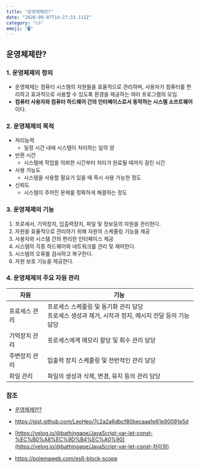 ```yaml
---
title: "운영체제란?"
date: "2020-09-07T14:27:33.111Z"
category: "cs"
emoji: "🖥️"
---
```


## 운영체제란?

### 1. 운영체제의 정의

- 운영체제는 컴퓨터 시스템의 자원들을 효율적으로 관리하며, 사용자가 컴퓨터를 편리하고 효과적으로 사용할 수 있도록 환경을 제공하는 여러 프로그램의 모임.
- **컴퓨터 사용자와 컴퓨터 하드웨어 간의 인터페이스로서 동작하는 시스템 소프트웨어**이다.

### 2. 운영체제의 목적

- 처리능력
  - 일정 시간 내에 시스템이 처리하는 일의 양
- 반환 시간
  - 시스템에 작업을 의뢰한 시간부터 처리가 완료될 때까지 걸린 시간
- 사용 가능도
  - 시스템을 사용할 필요가 있을 때 즉시 사용 가능한 정도
- 신뢰도
  - 시스템이 주어진 문제를 정확하게 해결하는 정도

### 3. 운영체제의 기능

1. 프로세서, 기억장치, 입출력장치, 파일 및 정보등의 자원을 관리한다.
2. 자원을 효율적으로 관리하기 위해 자원의 스케줄링 기능을 제공
3. 사용자와 시스템 간의 편리한 인터페이스 제공
4. 시스템의 각종 하드웨어와 네트워크를 관리 및 제어한다.
5. 시스템의 오류를 검사하고 복구한다.
6. 자원 보호 기능을 제공한다.

### 4. 운영체제의 주요 자원 관리

| 자원          | 기능                                                                                                     |
| ------------- | -------------------------------------------------------------------------------------------------------- |
| 프로세스 관리 | 프로세스 스케줄링 및 동기화 관리 담당<br />프로세스 생성과 제거, 시작과 정지, 메시지 전달 등의 기능 담당 |
| 기억장치 관리 | 프로세스에게 메모리 할당 및 회수 관리 담당                                                               |
| 주변장치 관리 | 입출력 장치 스케줄링 및 전반적인 관리 담당                                                               |
| 파일 관리     | 파일의 생성과 삭제, 변경, 유지 등의 관리 담당                                                            |

### 참조

- [운영체제란?](https://github.com/gyoogle/tech-interview-for-developer/blob/master/Computer%20Science/Operation%20System/Operation%20System.md)

- https://gist.github.com/LeoHeo/7c2a2a6dbcf80becaaa1e61e90091e5d
- [https://velog.io/@bathingape/JavaScript-var-let-const-%EC%B0%A8%EC%9D%B4%EC%A0%90](https://velog.io/@bathingape/JavaScript-var-let-const-차이점)
- https://poiemaweb.com/es6-block-scope
